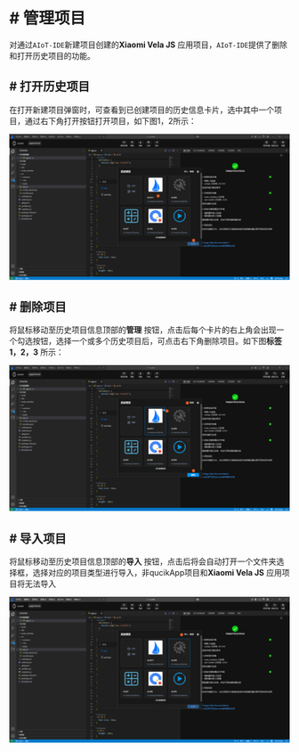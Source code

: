 <!-- 源地址: https://iot.mi.com/vela/quickapp/zh/tools/project/project.html -->

# # 管理项目

对通过`AIoT-IDE`新建项目创建的**Xiaomi Vela JS** 应用项目，`AIoT-IDE`提供了删除和打开历史项目的功能。

## # 打开历史项目

在打开新建项目弹窗时，可查看到已创建项目的历史信息卡片，选中其中一个项目，通过右下角打开按钮打开项目，如下图1，2所示：

![alt text](../../images/ide-delete-project.a0a34d16.png)

## # 删除项目

将鼠标移动至历史项目信息顶部的**管理** 按钮，点击后每个卡片的右上角会出现一个勾选按钮，选择一个或多个历史项目后，可点击右下角删除项目。如下图**标签1，2，3** 所示：

![alt text](../../images/ide-delete-project-1.d8356b1c.png)

## # 导入项目

将鼠标移动至历史项目信息顶部的**导入** 按钮，点击后将会自动打开一个文件夹选择框，选择对应的项目类型进行导入，非qucikApp项目和**Xiaomi Vela JS** 应用项目将无法导入

![alt text](../../images/ide-delete-project-2.0081568a.png)
